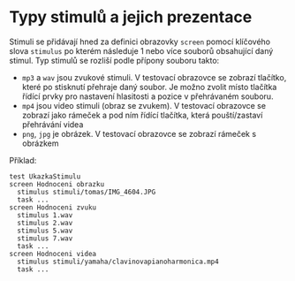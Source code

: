 # Typy stimulů a jejich prezentace

Stimuli se přidávají hned za definici obrazovky `screen` pomocí klíčového slova `stimulus` po kterém následuje 1 nebo více souborů obsahující daný stimul. Typ stimulů se rozliší podle přípony souboru takto:

* `mp3` a `wav` jsou zvukové stimuli. V testovací obrazovce se zobrazí tlačítko, které po stisknutí přehraje daný soubor. Je možno zvolit místo tlačítka řídící prvky pro nastavení hlasitosti a pozice v přehrávaném souboru.
* `mp4` jsou video stimuli \(obraz se zvukem\). V testovací obrazovce se zobrazí jako rámeček a pod ním řídící tlačítka, která pouští/zastaví přehrávání videa
* `png`, `jpg` je obrázek. V testovací obrazovce se zobrazí rámeček s obrázkem

Příklad:

```text
test UkazkaStimulu
screen Hodnoceni obrazku
  stimulus stimuli/tomas/IMG_4604.JPG
  task ...
screen Hodnoceni zvuku
  stimulus 1.wav 
  stimulus 2.wav
  stimulus 5.wav 
  stimulus 7.wav
  task ...
screen Hodnoceni videa
  stimulus stimuli/yamaha/clavinovapianoharmonica.mp4
  task ...
```



